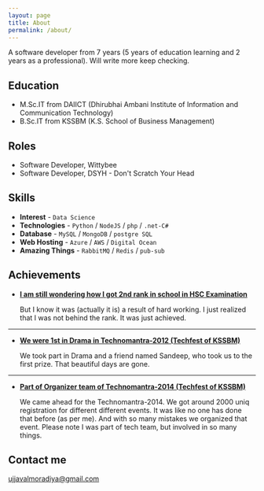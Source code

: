 ```yaml
---
layout: page
title: About
permalink: /about/
---
```


A software developer from 7 years (5 years of education learning and 2 years as a professional). Will write more keep checking.

## Education

* M.Sc.IT from DAIICT (Dhirubhai Ambani Institute of Information and Communication Technology)
* B.Sc.IT from KSSBM (K.S. School of Business Management)

## Roles

* Software Developer, Wittybee
* Software Developer, DSYH - Don't Scratch Your Head

## Skills

* **Interest** - `Data Science`
* **Technologies** - `Python` / `NodeJS` / `php` / `.net-C#`
* **Database** - `MySQL` / `MongoDB` / `postgre SQL`
* **Web Hosting** - `Azure` / `AWS` / `Digital Ocean`
* **Amazing Things** - `RabbitMQ` / `Redis` / `pub-sub`
    
    
## Achievements


* [**I am still wondering how I got 2nd rank in school in HSC Examination**](#) 
   
   But I know it was (actually it is) a result of hard working. I just realized that I was not behind the rank. It was just achieved.

***

* [**We were 1st in Drama in Technomantra-2012 (Techfest of KSSBM)**](#) 

    We took part in Drama and a friend named Sandeep, who took us to the first prize. That beautiful days are gone.

***

* [**Part of Organizer team of Technomantra-2014 (Techfest of KSSBM)**](#) 

	We came ahead for the Technomantra-2014. We got around 2000 uniq registration for different different events. It was like no one has done that before (as per me). And with so many mistakes we organized that event. Please note I was part of tech team, but involved in so many things.


## Contact me

[ujjavalmoradiya@gmail.com](mailto:ujjavalmoradiya@gmail.com)